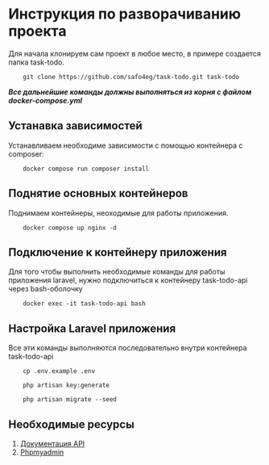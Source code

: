 # Инструкция по разворачиванию проекта

Для начала клонируем сам проект в любое место, в примере создается папка task-todo.

```
    git clone https://github.com/safo4eg/task-todo.git task-todo
```

***Все дальнейшие команды должны выполняться из корня с файлом docker-compose.yml***

## Устанавка зависимостей

Устанавливаем необходиме зависимости с помощью контейнера с composer:

```
    docker compose run composer install
```

## Поднятие основных контейнеров

Поднимаем контейнеры, неоходимые для работы приложения.

```
    docker compose up nginx -d
```

## Подключение к контейнеру приложения

Для того чтобы выполнить необходимые команды для работы приложения laravel, нужно подключиться
к контейнеру task-todo-api через bash-оболочку

```
    docker exec -it task-todo-api bash
```

## Настройка Laravel приложения

Все эти команды выполняются последовательно внутри контейнера task-todo-api

```
    cp .env.example .env
```

```
    php artisan key:generate
```

```
    php artisan migrate --seed
```

## Необходимые ресурсы

1. [Документация API](http://localhost:8888/api/documentation)
2. [Phpmyadmin](http://localhost:9999/)